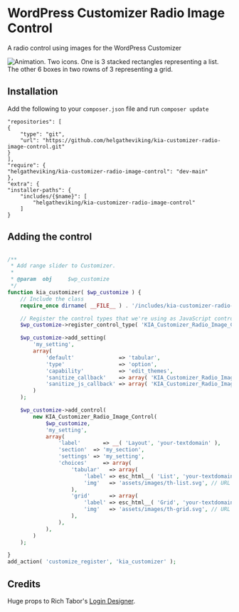 # WordPress Customizer Radio Image Control

A radio control using images for the WordPress Customizer

![Animation. Two icons. One is 3 stacked rectangles representing a list. The other 6 boxes in two rowns of 3 representing a grid.](https://user-images.githubusercontent.com/507025/136675766-d1370616-a9e4-4c94-b0b6-154e5d773086.gif)

## Installation

Add the following to your `composer.json` file and run `composer update`

```
"repositories": [
{
    "type": "git",
    "url": "https://github.com/helgatheviking/kia-customizer-radio-image-control.git"
}
],
"require": {
"helgatheviking/kia-customizer-radio-image-control": "dev-main"
},
"extra": {
"installer-paths": {
    "includes/{$name}": [
        "helgatheviking/kia-customizer-radio-image-control"
    ]
}
```

## Adding the control

```php

/**
 * Add range slider to Customizer.
 *
 * @param  obj     $wp_customize
 */
function kia_customizer( $wp_customize ) {
    // Include the class
    require_once dirname( __FILE__ ) . '/includes/kia-customizer-radio-image-control/class-kia-customizer-radio-image-control.php';

    // Register the control types that we're using as JavaScript controls.
	$wp_customize->register_control_type( 'KIA_Customizer_Radio_Image_Control' );

    $wp_customize->add_setting(
        'my_setting',
        array(
            'default'              => 'tabular',
            'type'                 => 'option',
            'capability'           => 'edit_themes',
            'sanitize_callback'    => array( 'KIA_Customizer_Radio_Image_Control', 'sanitize' ),
            'sanitize_js_callback' => array( 'KIA_Customizer_Radio_Image_Control', 'sanitize' ),
        )
    );

	$wp_customize->add_control(
		new KIA_Customizer_Radio_Image_Control(
			$wp_customize,
			'my_setting',
			array(
				'label'       => __( 'Layout', 'your-textdomain' ),
				'section'  => 'my_section',
				'settings' => 'my_setting',
				'choices'     => array(
					'tabular' 	=> array(
						'label' => esc_html__( 'List', 'your-textdomain' ),
						'img'   => 'assets/images/th-list.svg', // URL to image.
					),
					'grid'		=> array(
						'label' => esc_html__( 'Grid', 'your-textdomain' ),
						'img'   => 'assets/images/th-grid.svg', // URL to image.
					),
				),
			),
		)
	);

}
add_action( 'customize_register', 'kia_customizer' );
```

## Credits

Huge props to Rich Tabor's [Login Designer](https://github.com/thatplugincompany/login-designer).